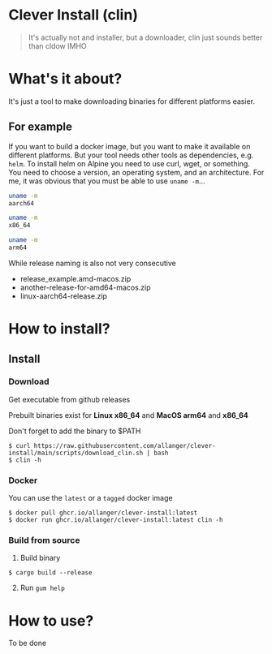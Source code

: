 # Clever Install (clin)
> It's actually not and installer, but a downloader, clin just sounds better than cldow IMHO

# What's it about?
It's just a tool to make downloading binaries for different platforms easier. 
## For example
If you want to build a docker image, but you want to make it available on different platforms. But your tool needs other tools as dependencies, e.g. `helm`.
To install helm on Alpine you need to use curl, wget, or something. You need to choose a version, an operating system, and an architecture. For me, it was obvious that you must be able to use `uname -m`...
```BASH
uname -m 
aarch64

uname -m
x86_64

uname -m
arm64
```

While release naming is also not very consecutive

- release_example.amd-macos.zip
- another-release-for-amd64-macos.zip
- linux-aarch64-release.zip

# How to install?
## Install 
### Download 

Get executable from github releases

Prebuilt binaries exist for **Linux x86_64** and **MacOS arm64** and **x86_64**

Don't forget to add the binary to $PATH
```
$ curl https://raw.githubusercontent.com/allanger/clever-install/main/scripts/download_clin.sh | bash
$ clin -h
```
### Docker

You can use the `latest` or a `tagged` docker image
```
$ docker pull ghcr.io/allanger/clever-install:latest
$ docker run ghcr.io/allanger/clever-install:latest clin -h
```

### Build from source
1. Build binary
```
$ cargo build --release
``` 
2. Run `gum help`

# How to use?
To be done

